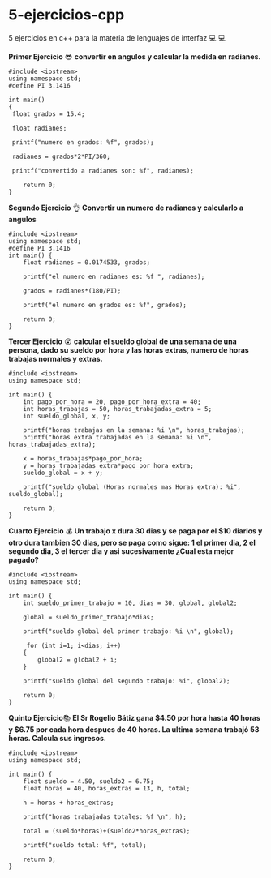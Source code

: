 # 5-ejercicios-cpp
5 ejercicios en c++ para la materia de lenguajes de interfaz :computer: :computer:

**Primer Ejercicio** :sunglasses:
**convertir en angulos y calcular la medida en radianes.**

```
#include <iostream>
using namespace std;
#define PI 3.1416 

int main() 
{
 float grados = 15.4; 
 
 float radianes;
 
 printf("numero en grados: %f", grados);
 
 radianes = grados*2*PI/360;
 
 printf("convertido a radianes son: %f", radianes); 
 
 	return 0;
}
```


**Segundo Ejercicio** :ok_hand:
**Convertir un numero de radianes y calcularlo a angulos**

```
#include <iostream>
using namespace std;
#define PI 3.1416
int main() {
    float radianes = 0.0174533, grados;  
    
    printf("el numero en radianes es: %f ", radianes);  
    
    grados = radianes*(180/PI);   
    
    printf("el numero en grados es: %f", grados);
    
	return 0;
}
```
**Tercer Ejercicio** :dizzy_face:
**calcular el sueldo global de una semana de una persona, dado su sueldo por hora y las horas extras, numero de horas trabajas normales y extras.**

```
#include <iostream>
using namespace std;

int main() {
    int pago_por_hora = 20, pago_por_hora_extra = 40;
    int horas_trabajas = 50, horas_trabajadas_extra = 5;
    int sueldo_global, x, y;
    
    printf("horas trabajas en la semana: %i \n", horas_trabajas);
    printf("horas extra trabajadas en la semana: %i \n", horas_trabajadas_extra);

    x = horas_trabajas*pago_por_hora;
    y = horas_trabajadas_extra*pago_por_hora_extra;
    sueldo_global = x + y;
    
    printf("sueldo global (Horas normales mas Horas extra): %i", sueldo_global);
    
	return 0;
}
```
**Cuarto Ejercicio** :moneybag:
**Un trabajo x dura 30 dias y se paga por el $10 diarios y otro dura tambien 30 dias, pero se paga como sigue: 1 el primer dia, 2 el segundo dia, 3 el tercer dia y asi sucesivamente ¿Cual esta mejor pagado?**

```
#include <iostream>
using namespace std;

int main() {
    int sueldo_primer_trabajo = 10, dias = 30, global, global2; 
    
    global = sueldo_primer_trabajo*dias;
    
    printf("sueldo global del primer trabajo: %i \n", global);
    
     for (int i=1; i<dias; i++)
    {
        global2 = global2 + i;
    }
    
    printf("sueldo global del segundo trabajo: %i", global2);
    
	return 0;
}
```
**Quinto Ejercicio**:books:
**El Sr Rogelio Bátiz gana $4.50 por hora hasta 40 horas y $6.75 por cada hora despues de 40 horas. La ultima semana trabajó 53 horas. Calcula sus ingresos.**

```
#include <iostream>
using namespace std;

int main() {
    float sueldo = 4.50, sueldo2 = 6.75;
    float horas = 40, horas_extras = 13, h, total;
    
    h = horas + horas_extras;
    
    printf("horas trabajadas totales: %f \n", h);
    
    total = (sueldo*horas)+(sueldo2*horas_extras);
    
    printf("sueldo total: %f", total);
    
	return 0;
}
```
